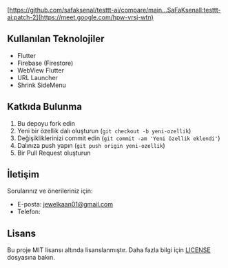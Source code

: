 [https://github.com/safaksenal/testtt-ai/compare/main...SaFaKsenall:testtt-ai:patch-2](https://meet.google.com/hpw-vrsj-wtn)
## Kullanılan Teknolojiler

- Flutter
- Firebase (Firestore)
- WebView Flutter
- URL Launcher
- Shrink SideMenu

## Katkıda Bulunma

1. Bu depoyu fork edin
2. Yeni bir özellik dalı oluşturun (`git checkout -b yeni-ozellik`)
3. Değişikliklerinizi commit edin (`git commit -am 'Yeni özellik eklendi'`)
4. Dalınıza push yapın (`git push origin yeni-ozellik`)
5. Bir Pull Request oluşturun

## İletişim

Sorularınız ve önerileriniz için:
- E-posta: jewelkaan01@gmail.com
- Telefon: 

## Lisans

Bu proje MIT lisansı altında lisanslanmıştır. Daha fazla bilgi için [LICENSE](LICENSE) dosyasına bakın.
